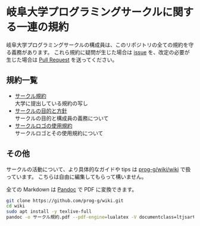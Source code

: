 # 岐阜大学プログラミングサークルに関する一連の規約

岐阜大学プログラミングサークルの構成員は、このリポジトリの全ての規約を守る義務があります。
これら規約に疑問が生じた場合は [issue](https://github.com/prog-g/wiki/issues/new) を、改定の必要が生じた場合は [Pull Request](https://github.com/prog-g/wiki/pulls) を送ってください。

## 規約一覧

- [サークル規約](サークル規約.md)  
  大学に提出している規約の写し
- [サークルの目的と方針](サークルの目的と方針.md)  
  サークルの目的と構成員の義務について
- [サークルロゴの使用規約](logo/サークルロゴの紹介と使用規約.md)  
  サークルロゴとその使用規約について

## その他

サークルの活動について、より具体的なガイドや tips は [prog-g/wiki/wiki](https://github.com/prog-g/wiki/wiki) で扱っています。
こちらは自由に編集してもらって構いません。

全ての Markdown は [Pandoc](https://pandoc.org) で PDF に変換できます。

```sh
git clone https://github.com/prog-g/wiki.git
cd wiki
sudo apt install -y texlive-full
pandoc -o サークル規約.pdf --pdf-engine=lualatex -V documentclass=ltjsarticle サークル規約.md
```
